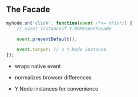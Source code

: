 ##  The Facade

```javascript
myNode.on('click', function(event /*<= this*/) {
    // event instanceof Y.DOMEventFacade

    event.preventDefault();

    event.target; // a Y.Node instance
});
```

- wraps native event
<!-- .element: class="fragment" -->

- normalizes browser differences
<!-- .element: class="fragment" -->

- Y.Node instances for convenience
<!-- .element: class="fragment" -->
